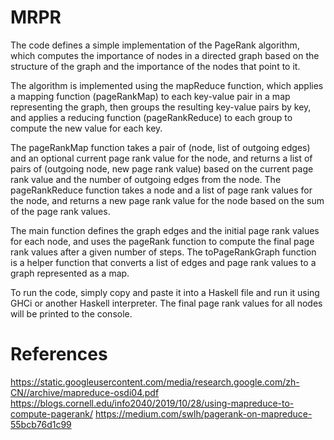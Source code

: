 # MRPR
The code defines a simple implementation of the PageRank algorithm, which computes the importance of nodes in a directed graph based on the structure of the graph and the importance of the nodes that point to it.

The algorithm is implemented using the mapReduce function, which applies a mapping function (pageRankMap) to each key-value pair in a map representing the graph, then groups the resulting key-value pairs by key, and applies a reducing function (pageRankReduce) to each group to compute the new value for each key.

The pageRankMap function takes a pair of (node, list of outgoing edges) and an optional current page rank value for the node, and returns a list of pairs of (outgoing node, new page rank value) based on the current page rank value and the number of outgoing edges from the node. The pageRankReduce function takes a node and a list of page rank values for the node, and returns a new page rank value for the node based on the sum of the page rank values.

The main function defines the graph edges and the initial page rank values for each node, and uses the pageRank function to compute the final page rank values after a given number of steps. The toPageRankGraph function is a helper function that converts a list of edges and page rank values to a graph represented as a map.

To run the code, simply copy and paste it into a Haskell file and run it using GHCi or another Haskell interpreter. The final page rank values for all nodes will be printed to the console.

# References
https://static.googleusercontent.com/media/research.google.com/zh-CN//archive/mapreduce-osdi04.pdf
https://blogs.cornell.edu/info2040/2019/10/28/using-mapreduce-to-compute-pagerank/
https://medium.com/swlh/pagerank-on-mapreduce-55bcb76d1c99

